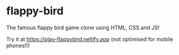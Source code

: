 # flappy-bird
The famous flappy bird game clone using HTML, CSS and JS!

Try it at https://play-flappybird.netlify.app
(not optimised for mobile phones!!)
